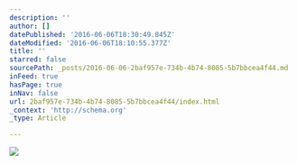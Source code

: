 ```yaml
---
description: ''
author: []
datePublished: '2016-06-06T18:30:49.845Z'
dateModified: '2016-06-06T18:10:55.377Z'
title: ''
starred: false
sourcePath: _posts/2016-06-06-2baf957e-734b-4b74-8085-5b7bbcea4f44.md
inFeed: true
hasPage: true
inNav: false
url: 2baf957e-734b-4b74-8085-5b7bbcea4f44/index.html
_context: 'http://schema.org'
_type: Article

---
```

![](https://the-grid-user-content.s3-us-west-2.amazonaws.com/7e25ae91-870f-4d35-a9de-88c03d6d12a6.jpg)